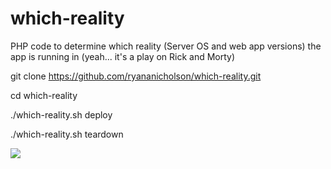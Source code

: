 # which-reality
PHP code to determine which reality (Server OS and web app versions) the app is running in (yeah... it's a play on Rick and Morty)

git clone https://github.com/ryananicholson/which-reality.git

cd which-reality

./which-reality.sh deploy

./which-reality.sh teardown



![](https://m.media-amazon.com/images/M/MV5BOGMxMzM4MTEtNzViZS00YTRlLThjOGYtOGEzZWU3MTkxMGM0XkEyXkFqcGdeQXVyNTAyODkwOQ@@._V1_.jpg)
